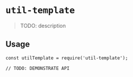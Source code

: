 # `util-template`

> TODO: description

## Usage

```
const utilTemplate = require('util-template');

// TODO: DEMONSTRATE API
```

